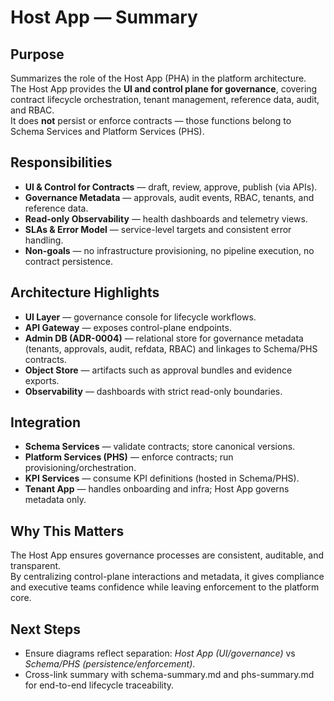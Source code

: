 # Host App — Summary

## Purpose
Summarizes the role of the Host App (PHA) in the platform architecture.  
The Host App provides the **UI and control plane for governance**, covering contract lifecycle orchestration, tenant management, reference data, audit, and RBAC.  
It does **not** persist or enforce contracts — those functions belong to Schema Services and Platform Services (PHS).

## Responsibilities
- **UI & Control for Contracts** — draft, review, approve, publish (via APIs).  
- **Governance Metadata** — approvals, audit events, RBAC, tenants, and reference data.  
- **Read-only Observability** — health dashboards and telemetry views.  
- **SLAs & Error Model** — service-level targets and consistent error handling.  
- **Non-goals** — no infrastructure provisioning, no pipeline execution, no contract persistence.

## Architecture Highlights
- **UI Layer** — governance console for lifecycle workflows.  
- **API Gateway** — exposes control-plane endpoints.  
- **Admin DB (ADR-0004)** — relational store for governance metadata (tenants, approvals, audit, refdata, RBAC) and linkages to Schema/PHS contracts.  
- **Object Store** — artifacts such as approval bundles and evidence exports.  
- **Observability** — dashboards with strict read-only boundaries.

## Integration
- **Schema Services** — validate contracts; store canonical versions.  
- **Platform Services (PHS)** — enforce contracts; run provisioning/orchestration.  
- **KPI Services** — consume KPI definitions (hosted in Schema/PHS).  
- **Tenant App** — handles onboarding and infra; Host App governs metadata only.

## Why This Matters
The Host App ensures governance processes are consistent, auditable, and transparent.  
By centralizing control-plane interactions and metadata, it gives compliance and executive teams confidence while leaving enforcement to the platform core.

## Next Steps
- Ensure diagrams reflect separation: *Host App (UI/governance)* vs *Schema/PHS (persistence/enforcement)*.  
- Cross-link summary with schema-summary.md and phs-summary.md for end-to-end lifecycle traceability.  
